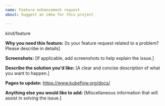 ```yaml
---
name: Feature enhancement request
about: Suggest an idea for this project

---
```


kind/feature

<!-- This section is for requesting new features/enhancements. -->

<!-- Before submitting this issue, please fill in the following information. -->

**Why you need this feature:**
[Is your feature request related to a problem? Please describe in details]

**Screenshots:**
[If applicable, add screenshots to help explain the issue.]

**Describe the solution you'd like:**
[A clear and concise description of what you want to happen.]

**Pages to update:**
https://www.kubeflow.org/docs/

**Anything else you would like to add:**
[Miscellaneous information that will assist in solving the issue.]